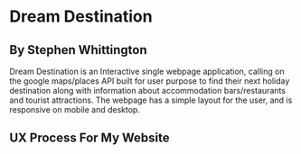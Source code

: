 # Dream Destination

## By Stephen Whittington

Dream Destination is an Interactive single webpage application,
calling on the google maps/places API built for user purpose to find
their next holiday destination along with information about accommodation bars/restaurants and tourist
attractions. The webpage has a simple layout for the user, and is responsive on mobile and desktop.

## UX Process For My Website